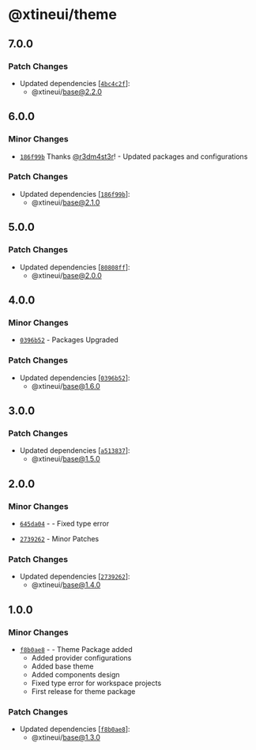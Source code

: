 # @xtineui/theme

## 7.0.0

### Patch Changes

- Updated dependencies [[`4bc4c2f`](https://github.com/r3dm4st3r/xtineui/commit/4bc4c2fd8b4b3e5820c66763272ad8ce0ffce9bc)]:
  - @xtineui/base@2.2.0

## 6.0.0

### Minor Changes

- [`186f99b`](https://github.com/r3dm4st3r/xtineui/commit/186f99bbd840dcf30501c8cb00b512d27060e442) Thanks [@r3dm4st3r](https://github.com/r3dm4st3r)! - Updated packages and configurations

### Patch Changes

- Updated dependencies [[`186f99b`](https://github.com/r3dm4st3r/xtineui/commit/186f99bbd840dcf30501c8cb00b512d27060e442)]:
  - @xtineui/base@2.1.0

## 5.0.0

### Patch Changes

- Updated dependencies [[`80808ff`](https://github.com/r3dm4st3r/xtineui/commit/80808ff9c11ac44fede24181f99cde06d1283652)]:
  - @xtineui/base@2.0.0

## 4.0.0

### Minor Changes

- [`0396b52`](https://github.com/r3dm4st3r/xtineui/commit/0396b52d7d906beaaf68cdef16fb5acd7daf5d57) - Packages Upgraded

### Patch Changes

- Updated dependencies [[`0396b52`](https://github.com/r3dm4st3r/xtineui/commit/0396b52d7d906beaaf68cdef16fb5acd7daf5d57)]:
  - @xtineui/base@1.6.0

## 3.0.0

### Patch Changes

- Updated dependencies [[`a513837`](https://github.com/r3dm4st3r/xtineui/commit/a513837e366ee15b7ec867c9538c9f463913ce72)]:
  - @xtineui/base@1.5.0

## 2.0.0

### Minor Changes

- [`645da04`](https://github.com/r3dm4st3r/xtineui/commit/645da04dfd457d52bb24e8fcb1fd1f783f37b4cb) - - Fixed type error

- [`2739262`](https://github.com/r3dm4st3r/xtineui/commit/27392623f6e2c0cae558c3ec9cee39cc3455ae79) - Minor Patches

### Patch Changes

- Updated dependencies [[`2739262`](https://github.com/r3dm4st3r/xtineui/commit/27392623f6e2c0cae558c3ec9cee39cc3455ae79)]:
  - @xtineui/base@1.4.0

## 1.0.0

### Minor Changes

- [`f8b0ae8`](https://github.com/r3dm4st3r/xtineui/commit/f8b0ae8915506eb9ac47873d46e609a4488a11b0) - - Theme Package added
  - Added provider configurations
  - Added base theme
  - Added components design
  - Fixed type error for workspace projects
  - First release for theme package

### Patch Changes

- Updated dependencies [[`f8b0ae8`](https://github.com/r3dm4st3r/xtineui/commit/f8b0ae8915506eb9ac47873d46e609a4488a11b0)]:
  - @xtineui/base@1.3.0
